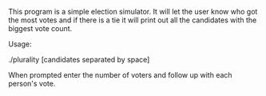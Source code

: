 This program is a simple election simulator. It will let the user know who got the most votes and if there is a tie it will print out all the candidates with the biggest vote count. 


Usage:

./plurality [candidates separated by space]

When prompted enter the number of voters and follow up with each person's vote.
